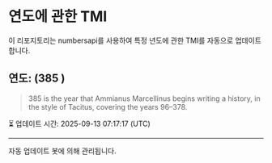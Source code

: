 
# 연도에 관한 TMI

이 리포지토리는 numbersapi를 사용하여 특정 년도에 관한 TMI를 자동으로 업데이트합니다.

## 연도: (385 )
> 385 is the year that Ammianus Marcellinus begins writing a history, in the style of Tacitus, covering the years 96–378.

⏳ 업데이트 시간: 2025-09-13 07:17:17 (UTC)

---
자동 업데이트 봇에 의해 관리됩니다.
